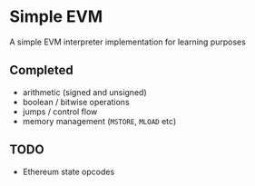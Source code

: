 # Simple EVM

A simple EVM interpreter implementation for learning purposes

## Completed

 - arithmetic (signed and unsigned)
 - boolean / bitwise operations
 - jumps / control flow
 - memory management (`MSTORE`, `MLOAD` etc)

## TODO

 - Ethereum state opcodes
